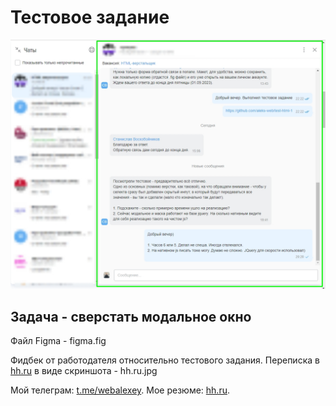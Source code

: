 <h1>Тестовое задание</h1>

<img src="https://github.com/aleks-web/test-html-1/blob/master/hh.ru.jpg" alt="Переписка на hh.ru">

## Задача - сверстать модальное окно

Файл Figma - figma.fig

Фидбек от работодателя относительно тестового задания.
Переписка в [hh.ru](https://hh.ru/resume/ac22fd2bff079f41860039ed1f7a78334f6e66) в виде скриншота - hh.ru.jpg

Мой телеграм: [t.me/webalexey](https://t.me/webalexey).
Мое резюме: [hh.ru](https://hh.ru/resume/ac22fd2bff079f41860039ed1f7a78334f6e66).
